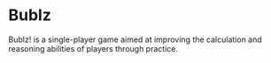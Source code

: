 Bublz
=====

Bublz! is a single-player game aimed at improving the calculation and reasoning abilities of players through practice.
